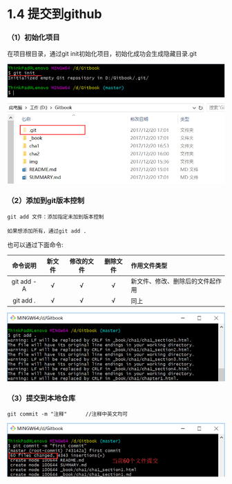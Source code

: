 # 1.4 提交到github

### （1）初始化项目

在项目根目录，通过git init初始化项目，初始化成功会生成隐藏目录.git


![](tu8.png)



### （2）添加到git版本控制

	git add 文件：添加指定未加到版本控制
	
	如果想添加所有，通过git add .
	

也可以通过下面命令:



|   命令说明    | 新文件 | 修改的文件 | 删除文件 |   作用文件类型    |
| :---: | :---: | :---: | :---: | :--- |
| git add -A | √ | √ | √ | 新文件、修改、删除后的文件起作用 |
| git add . | √ | √ | √ | 同上 |



![](tu9.png)


### （3）提交到本地仓库

	git commit -m "注释"		//注释中英文均可


![](tu10.png)